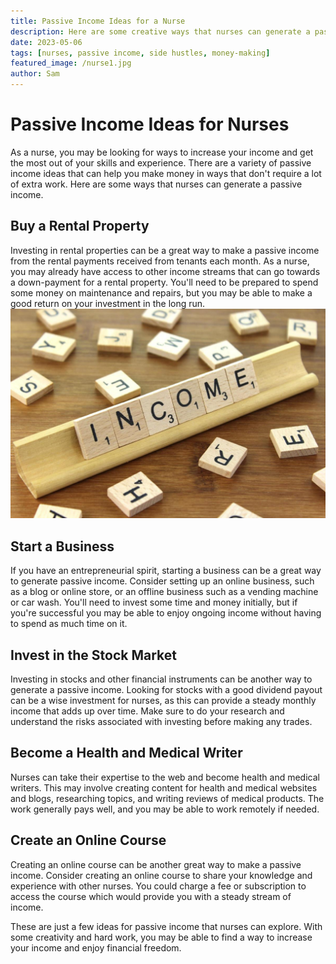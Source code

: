 ```yaml
---
title: Passive Income Ideas for a Nurse
description: Here are some creative ways that nurses can generate a passive income
date: 2023-05-06
tags: [nurses, passive income, side hustles, money-making]
featured_image: /nurse1.jpg
author: Sam
---
```



# Passive Income Ideas for Nurses

As a nurse, you may be looking for ways to increase your income and get the most out of your skills and experience. There are a variety of passive income ideas that can help you make money in ways that don't require a lot of extra work. Here are some ways that nurses can generate a passive income.

## Buy a Rental Property

Investing in rental properties can be a great way to make a passive income from the rental payments received from tenants each month. As a nurse, you may already have access to other income streams that can go towards a down-payment for a rental property. You'll need to be prepared to spend some money on maintenance and repairs, but you may be able to make a good return on your investment in the long run.
![Income](/nurse2.jpg)

## Start a Business

If you have an entrepreneurial spirit, starting a business can be a great way to generate passive income. Consider setting up an online business, such as a blog or online store, or an offline business such as a vending machine or car wash. You'll need to invest some time and money initially, but if you're successful you may be able to enjoy ongoing income without having to spend as much time on it.

## Invest in the Stock Market

Investing in stocks and other financial instruments can be another way to generate a passive income. Looking for stocks with a good dividend payout can be a wise investment for nurses, as this can provide a steady monthly income that adds up over time. Make sure to do your research and understand the risks associated with investing before making any trades.

## Become a Health and Medical Writer

Nurses can take their expertise to the web and become health and medical writers. This may involve creating content for health and medical websites and blogs, researching topics, and writing reviews of medical products. The work generally pays well, and you may be able to work remotely if needed.

## Create an Online Course

Creating an online course can be another great way to make a passive income. Consider creating an online course to share your knowledge and experience with other nurses. You could charge a fee or subscription to access the course which would provide you with a steady stream of income. 

These are just a few ideas for passive income that nurses can explore. With some creativity and hard work, you may be able to find a way to increase your income and enjoy financial freedom.